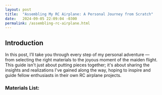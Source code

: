 ```yaml
---
layout: post
title:  "Assembling My RC Airplane: A Personal Journey from Scratch"
date:   2024-09-05 22:09:04 -0300
permalink: /assembling-rc-airplane.html
---
```


## Introduction

In this post, I’ll take you through every step of my personal adventure — from selecting the right materials to the joyous moment of the maiden flight. This guide isn't just about putting pieces together; it's about sharing the insights and realizations I've gained along the way, hoping to inspire and guide fellow enthusiasts in their own RC airplane projects.


### Materials List:

